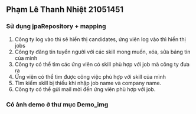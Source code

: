 ## Phạm Lê Thanh Nhiệt 21051451
### Sử dụng jpaRepository + mapping
1. Công ty log vào thì sẽ hiển thị candidates, ứng viên log vào thì hiển thị jobs
2. Công ty đăng tin tuyển người với các skill mong muốn, xóa, sửa bảng tin của mình
3. Công ty có thể tìm các ứng viên có skill phù hợp với job mà công ty đưa ra
4. Ứng viên có thể tìm được công việc phù hợp với skill của mình
5. Tìm kiếm skill bị thiếu khi nhập job name và company name.
6. Công ty có thể gửi mail mời đến ứng viên phù hợp với job.
### Có ảnh demo ở thư mục Demo_img

